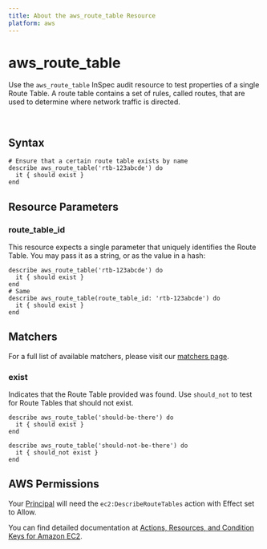 ```yaml
---
title: About the aws_route_table Resource
platform: aws
---
```


# aws\_route\_table

Use the `aws_route_table` InSpec audit resource to test properties of a single Route Table. A route table contains a set of rules, called routes, that are used to determine where network traffic is directed.

<br>

## Syntax

    # Ensure that a certain route table exists by name
    describe aws_route_table('rtb-123abcde') do
      it { should exist }
    end

## Resource Parameters

### route\_table\_id

This resource expects a single parameter that uniquely identifies the Route Table. You may pass it as a string, or as the value in a hash:

    describe aws_route_table('rtb-123abcde') do
      it { should exist }
    end
    # Same
    describe aws_route_table(route_table_id: 'rtb-123abcde') do
      it { should exist }
    end

## Matchers

For a full list of available matchers, please visit our [matchers page](https://www.inspec.io/docs/reference/matchers/).

### exist

Indicates that the Route Table provided was found.  Use `should_not` to test for Route Tables that should not exist.

    describe aws_route_table('should-be-there') do
      it { should exist }
    end

    describe aws_route_table('should-not-be-there') do
      it { should_not exist }
    end

## AWS Permissions

Your [Principal](https://docs.aws.amazon.com/IAM/latest/UserGuide/intro-structure.html#intro-structure-principal) will need the `ec2:DescribeRouteTables` action with Effect set to Allow.

You can find detailed documentation at [Actions, Resources, and Condition Keys for Amazon EC2](https://docs.aws.amazon.com/IAM/latest/UserGuide/list_amazonec2.html).
